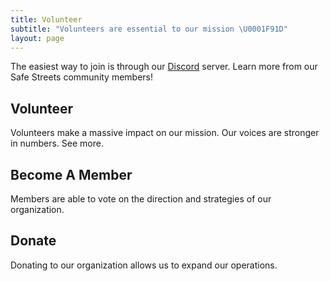 ```yaml
---
title: Volunteer
subtitle: "Volunteers are essential to our mission \U0001F91D"
layout: page
---
```


The easiest way to join is through our [Discord](https://github.com/gleam-lang/gleam/blob/main/CODE_OF_CONDUCT.md) server. Learn more from our Safe Streets community members!

## Volunteer

Volunteers make a massive impact on our mission. Our voices are stronger in numbers. See more.

## Become A Member

Members are able to vote on the direction and strategies of our organization.

## Donate

Donating to our organization allows us to expand our operations.